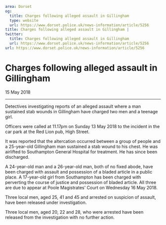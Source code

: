 ```yaml
area: Dorset
og:
  title: Charges following alleged assault in Gillingham
  type: website
  url: https://www.dorset.police.uk/news-information/article/5256
title: Charges following alleged assault in Gillingham |
twitter:
  title: Charges following alleged assault in Gillingham
  url: https://www.dorset.police.uk/news-information/article/5256
url: https://www.dorset.police.uk/news-information/article/5256
```

# Charges following alleged assault in Gillingham

15 May 2018

* * *

Detectives investigating reports of an alleged assault where a man sustained stab wounds in Gillingham have charged two men and a teenage girl.

Officers were called at 11.17pm on Sunday 13 May 2018 to the incident in the car park at the Red Lion pub, High Street.

It was reported that the altercation occurred between a group of people and a 25-year-old Gillingham man sustained a stab wound to his chest. He was airlifted to Southampton General Hospital for treatment. He has since been discharged.

A 24-year-old man and a 26-year-old man, both of no fixed abode, have been charged with assault and possession of a bladed article in a public place. A 17-year-old girl from Southampton has been charged with perverting the course of justice and possession of bladed article. All three are due to appear at Poole Magistrates' Court on Wednesday 16 May 2018.

Three local men, aged 25, 41 and 45 and arrested on suspicion of assault, have been released under investigation.

Three local men, aged 20, 22 and 28, who were arrested have been released from the investigation with no further action.
